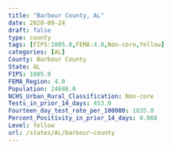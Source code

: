 ```yaml
---
title: "Barbour County, AL"
date: 2020-09-24
draft: false
type: county
tags: [FIPS:1005.0,FEMA:4.0,Non-core,Yellow]
categories: [AL]
County: Barbour County
State: AL
FIPS: 1005.0
FEMA_Region: 4.0
Population: 24686.0
NCHS_Urban_Rural_Classification: Non-core
Tests_in_prior_14_days: 453.0
Fourteen_day_test_rate_per_100000: 1835.0
Percent_Positivity_in_prior_14_days: 0.068
Level: Yellow
url: /states/AL/barbour-county
---
```



